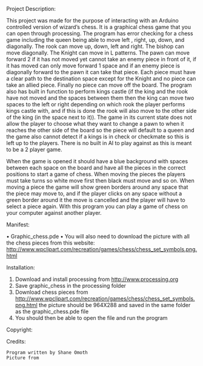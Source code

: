 Project Description:

  This project was made for the purpose of interacting with an Arduino controlled version of wizard’s chess. It is a graphical chess game that you can open through processing. The program has error checking for a chess game including the queen being able to move left , right, up, down, and diagonally. The rook can move up, down, left and right. The bishop can move diagonally. The Knight can move in L patterns. The pawn can move forward 2 if it has not moved yet cannot take an enemy piece in front of it, if it has moved can only move forward 1 space and if an enemy piece is diagonally forward to the pawn it can take that piece. Each piece must have a clear path to the destination space except for the Knight and no piece can take an allied piece. Finally no piece can move off the board. The program also has built in function to perform kings castle (if the king and the rook have not moved and the spaces between them then the king can move two spaces to the left or right depending on which rook the player performs kings castle with, and if this is done the rook will also move to the other side of the king (in the space next to it)). The game in its current state does not allow the player to choose what they want to change a pawn to when it reaches the other side of the board so the piece will default to a queen and the game also cannot detect if a kings is in check or checkmate so this is left up to the players. There is no built in AI to play against as this is meant to be a 2 player game.
  
  When the game is opened it should have a blue background with spaces between each space on the board and have all the pieces in the correct positions to start a game of chess. When moving the pieces the players must take turns so white move first then black must move and so on. When moving a piece the game will show green borders around any space that the piece may move to, and if the player clicks on any space without a green border around it the move is cancelled and the player will have to select a piece again. With this program you can play a game of chess on your computer against another player.
  
Manifest:

  •	Graphic_chess.pde
  •	You will also need to download the picture with all the chess pieces from this website:
  http://www.wpclipart.com/recreation/games/chess/chess_set_symbols.png.html 

Installation:

  1.	Download and install processing from http://www.processing.org 
  2.	Save graphic_chess in the processing folder
  3.	Download chess pieces from http://www.wpclipart.com/recreation/games/chess/chess_set_symbols.png.html the picture should   be 964X288 and saved in the same folder as the graphic_chess.pde file
  4.	You should then be able to open the file and run the program


Copyright:

Credits: 

	Program written by Shane Omoth
	Picture from

